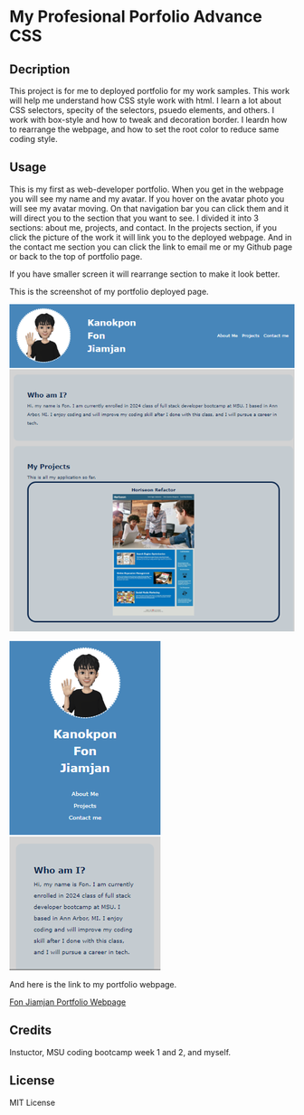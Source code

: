 # My Profesional Porfolio Advance CSS

## Decription

This project is for me to deployed portfolio for my work samples. This work will help me understand how CSS style work with html. I learn a lot about CSS selectors, specity of the selectors, psuedo elements, and others. I work with box-style and how to tweak and decoration border. I leardn how to rearrange the webpage, and how to set the root color to reduce same coding style.

## Usage

This is my first as web-developer portfolio. When you get in the webpage you will see my name and my avatar. If you hover on the avatar photo you will see my avatar moving. On that navigation bar you can click them and it will direct you to the section that you want to see. I divided it into 3 sections: about me, projects, and contact. In the projects section, if you click the picture of the work it will link you to the deployed webpage. And in the contact me section you can click the link to email me or my Github page or back to the top of portfolio page. 

If you have smaller screen it will rearrange section to make it look better.

This is the screenshot of my portfolio deployed page.

![Fon Jiamjan Portfolio Webpage Screenshot Big](assets/images/Fon-Portfolio-Screenshot-Big.png)

![Fon Jiamjan Portfolio Webpage Screenshot Small](assets/images/Fon-Portfolio-Screenshot-Small.png)

And here is the link to my portfolio webpage.

[Fon Jiamjan Portfolio Webpage](https://fonknp.github.io/Fon-02-Professional-Portfolio-Advs-CSS/)

## Credits

Instuctor, MSU coding bootcamp week 1 and 2, and myself.

## License

MIT License